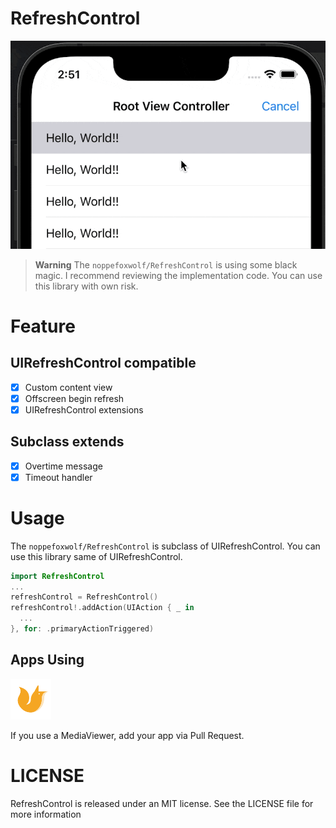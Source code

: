 # RefreshControl

![](https://github.com/noppefoxwolf/RefreshControl/blob/main/.github/example.gif)

> **Warning**
> The `noppefoxwolf/RefreshControl` is using some black magic.
> I recommend reviewing the implementation code.
> You can use this library with own risk.

# Feature

## UIRefreshControl compatible
- [x] Custom content view
- [x] Offscreen begin refresh
- [x] UIRefreshControl extensions

## Subclass extends
- [x] Overtime message
- [x] Timeout handler

# Usage

The `noppefoxwolf/RefreshControl` is subclass of UIRefreshControl.
You can use this library same of UIRefreshControl.

```swift
import RefreshControl
...
refreshControl = RefreshControl()
refreshControl!.addAction(UIAction { _ in
  ...
}, for: .primaryActionTriggered)
```

## Apps Using

<p float="left">
    <a href="https://apps.apple.com/app/id1668645019"><img src="https://github.com/noppefoxwolf/MediaViewer/blob/main/.github/dawn.png" height="65"></a>
</p>

If you use a MediaViewer, add your app via Pull Request.

# LICENSE

RefreshControl is released under an MIT license. See the LICENSE file for more information
